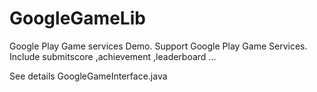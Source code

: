 # GoogleGameLib
Google Play Game services Demo.
Support Google Play Game Services.
Include submitscore ,achievement ,leaderboard ...

See details GoogleGameInterface.java
